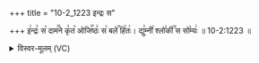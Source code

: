 +++
title = "10-2_1223 इन्द्रः स"

+++
इ꣢न्द्रः꣣ स꣡ दाम꣢꣯ने कृ꣣त꣡ ओजि꣢꣯ष्ठः꣣ स꣡ बले꣢꣯ हि꣣तः꣢। द्यु꣣म्नी꣢ श्लो꣣की꣢꣫ स सो꣣म्यः꣢ ॥ 10-2:1223 ॥

<details><summary>विस्वर-मूलम् (VC)</summary>

इन्द्रः स दामने कृत ओजिष्ठः स बले हितः । द्युम्नी श्लोकी स सोम्यः ॥१२२३॥
</details>